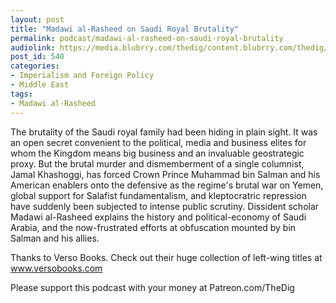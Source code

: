 ```yaml
---
layout: post
title: "Madawi al-Rasheed on Saudi Royal Brutality"
permalink: podcast/madawi-al-rasheed-on-saudi-royal-brutality
audiolink: https://media.blubrry.com/thedig/content.blubrry.com/thedig/The_Dig_-_EP_160_-_alRasheed.mp3
post_id: 540
categories: 
- Imperialism and Foreign Policy
- Middle East
tags: 
- Madawi al-Rasheed
---
```


The brutality of the Saudi royal family had been hiding in plain sight. It was an open secret convenient to the political, media and business elites for whom the Kingdom means big business and an invaluable geostrategic proxy. But the brutal murder and dismemberment of a single 
 columnist, Jamal Khashoggi, has forced Crown Prince Muhammad bin Salman and his American enablers onto the defensive as the regime's brutal war on Yemen, global support for Salafist fundamentalism, and kleptocratric repression have suddenly been subjected to intense public scrutiny. Dissident scholar Madawi al-Rasheed explains the history and political-economy of Saudi Arabia, and the now-frustrated efforts at obfuscation mounted by bin Salman and his allies.

Thanks to Verso Books. Check out their huge collection of left-wing titles at www.versobooks.com

Please support this podcast with your money at Patreon.com/TheDig